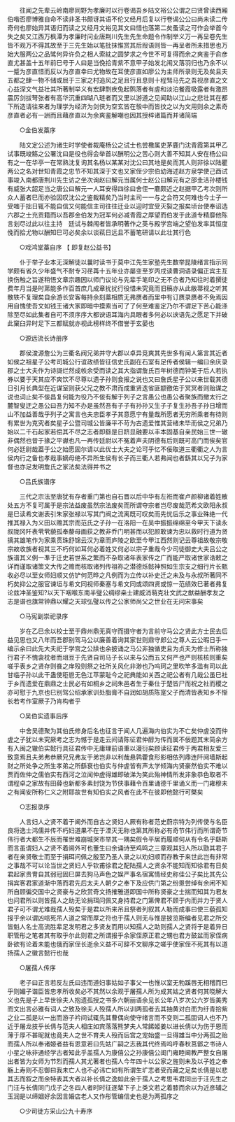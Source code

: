 <!-- { "loadSidebar": true } -->
　　往闻之先辈云岭南廖同野为孝廉时以行卷谒吾乡陆文裕公公谓之曰贤曾读西厢伯喈否廖博雅自命不读非圣书颇讶其语不伦又经月后复以行卷谒公公曰尚未读二传奇何也廖始异其语归而读之又经月文裕见其文曰惜也落第二矣蚤读之可作会举首今失之矣又江西万枫潭为孝廉时问业唐荆川先生先生命题令作制举义万一再呈卷先生皆不观万不得其故至于三先生始以笔批抹惟赏其后叚语则皆一再呈者所未措思也万始大服两公之品骘何异许负之相人索紞之圆梦求之今世不可复得而余之爽鉴于俞彦直尤甚盖十五年前巳号于人曰是当俛拾青紫不意甲子始发北闱又落羽归也乃余不以一蹙为彦直惜而反以为彦直幸曰尤物故在耳使彦直如廖公为主师所录则无及矣且夫五都之肆一物不储或屈于三家之村追风之足且行且息则十程驽马先之吾视彦直之文心益深文气益壮其所著制举义有宏肆剽疾兔起鹘落者有虗和淡泊餐霞吸露者有激昂震厉剑拔弩张者有高华沉重四瑚八琏者而又里以游道之见闻助以江山之悲壮其在都下所造请往来者为理学为经济为剑侠为空玄皆在彀中而皆抆之以为文用则余之素奇彦直者必有一詶而且藉彦直以为余爽鉴解嘲也因其授梓诸篇而并诸简端 

　　○金伯发藁序 

　　陆文定公述为诸生时学使者裁庵杨公之试士也尝檄属吏茅鹿门沈青霞第其甲乙试事既竣觞之公署沈曰是役也得会举首以酬明公之苦心则大善不知其人安在杨公曰有之一在华亭一在常熟沈复询其名杨以某某对沈公曰其地是矣而其人则非徐以陆瞿两公之名对世知青霞之忠节不知其深于文也又家侄少宗伯幼海述赵方泉学使己酉试事竣入南都唐荆川先生访之坐次询赵曰解元当属何士赵公曰解元有之邵圭洁孙楼钱有威张大韶足当之唐公曰解元一人耳安得四徐曰舍侄一麔颇近之赵据甲乙考次则所众人蓄者巳而亦验因叹沈公之鉴裁精矣乃当时主司一一与之合符又何难也今士子一受嗤于拙日辄不能自信又何能信主司往往迁业以迎时宜受灭裂之报矣顷台使奉诏选六郡之士充贡籍而以吾郡金伯发为冠军何必减青霞之厚望而伯发于此道专精靡他陈言刬尽过此以往主持　廷试与棘闱者皆承明著作之英与殿学宫端之望伯发率其恒度俛而拾尤物以酬知巳可必矣余以谈萟日远且不蓄笔研请以此壮其行色 

　　○戏鸿堂藁自序 【 即复赵公益书】 

　　仆于举子业本无深解徒以曩时读书于莫中江先生家塾先生数举昆陵绪言指示同学颇有省久少年盛气不耐专习荏苒十五年业亦屡变至岁丙戌读曹洞语录偏正宾主互换伤触之旨遂稍悟文章宗趣因以师门议论与先辈手笔印之无不合者乃知往时着撰徒费年月当是时苐能多作百首庶几成章扰扰行役惜未究竟而旧稿亦从此敝菷视之听其散轶不复理矣自余游长安客每持余刻藁相质无弗赝者而里中有订赝录赝者不免焉因用自愧使吾文如钱王诸大家即暗中摸索当可了了何至难鉴定乃尔不谓足下苦心能涤除至尽如此集者自可不须序序大都谀语耳海内具眼者多何必以谀语先之愿足下并破此窠臼异时足下三都赋就亦视此榜样终不借誉于玄晏也 

　　○源远流长诗册序 

　　郡侯浚源詹公为三衢名阀兄弟并守大郡以卓异竞爽其先世多有闻人第言其近者如侯之祖星子公考司城公行谊政绩皆征信史氏副在石室有足传者侯辑一编曰余庆录郡之士大夫作为诗謌烂然成帙余受而读之其大指谓詹氏百年树德而钟美于后人若执券以要于天其应不爽饮不尽尊以遗子孙则食报之说也又曰詹氏星子公以来世载其德日引月长典型在近谋室则获父兄之教不肃而成重贤迭省匪颛徼佑于冥冥者则贻谋之说也词止矣不佞昌复何能为役乃不佞有解于列子之言愚公也愚公者聚族而撤太行之麓智叟迂之愚公曰吾力知不办是虽然吾有子子有孙孙又生子子复生孙吾子孙日增而山不加益善哉乎列子之寓言也夫忠臣孝子其意愿宁有量哉所愿者无穷所乘者有待则有累世为克究者矣星子公暨司城公皆廉平不苛为古遗爱惟其营绪未毕而侯之兄弟乃始以二千石起家若偿其不尽之志者即繇是日跻显融要以丰本固基自亲民始三世一辙非偶然也昔于掾之平谳也凡一再传廷尉以不冤着声夫阴德有后则既可高门而俟矣官何必廷尉哉葢于公之始愿固尔请以此优士大夫之论可乎忆不佞取道三衢衢之人为言侯内行之备也孝哉事嫡母绝不异所生侯有长子而三衢人若弗闻也者繇其以兄子为家督也亦足发明詹氏之家法矣法得并书之 

　　○吕氏族谱序 

　　三代之宗法至唐犹有存者重门第也自石晋以后中华有左袵而崔卢颜柳诸着姓散处五方不复可属于是宗法益废虽然宗法废矣而所谓夺宗者岂尽废哉范希文欧阳永叔是巳读希文谢表引朱家张禄以写其门阀之流离既可叹矣而先忧后乐之事业殊绝一代推其禄入为义田以赡其宗而范氏之子孙一在洛阳一在吴中振振绵绵至今甲天下读永叔陇冈阡表茕茕藐孤奉嫠母画荻之教非乔门明甚而以犯颜敢谏为忠以救时行道为贤摛其雄笔作为家乘贯珠舒锦云汉为章而庐陵之欧至今甲江西然则记云尊祖故敬宗敬宗故收族者视其三不朽何如耳何必着姓又何必以宗子重哉今少司徒御史大夫吕公之族谱其义例一凖于迁史若世系之繁而不杂取诸年表家传之广而能严取诸世家诰敕之详而谨取诸策文大传之赡而核取诸列传祖祢之潜德烁懿神照如生宗支之细行片长甄收必尽以至女师妇顺又仿铲何范晔之凡例而为立传以补史迁之未及与永叔所著同不朽矣抑公之服官谏垣与希文同视师秦塞与希文同或颂四贤或惊一范绩效巳著者弗复论兹冲圣鉴知?以天下咽喉东南半璧公绸缪桒士建威消萌克壮文武之猷益酬孝友之志是谱也旗常钟鼎以耀之天球弘璧以传之公家师尚父之世业在无问宋事矣 

　　○马宪副崇祀录序 

　　岁在乙巳余以校士至于鼎州鼎无真守而摄守者为言前守马公之贤此方士民去后益见思也又八年而吾郡别驾马公以廉善着询其家世则鼎守郎公之尊人云公暇日手一编示余曰此先大夫祀于学宫之公牍也余披诵之马公非独循吏且为贞夫为修士所称独行君子不愧衾枕者而俎豆于先贤自司马子长以来与公而五又何严也严则核核则重矣嗟乎表乡之贤存则飬之庠殁则祭之社所关风化非渺也乃呜珂之里吹竿多滥有司以此甘临子孙以此干蛊使秬鬯无色江苹蒙耻今之祀典能如关西之祀公者有几哉公虽巳社于乡而遗爱在鼎鼎之士民必有如桐乡之祠朱邑者生于秦仕于楚皆尸而祝之社而稷之亦可慰于九京也巳别驾公绍承家训处脂膏不自润如胡质陈寔父子而清皆表知乡不惭长若考作室厥子乃肯构者乎 

　　○吴伯实遗事后序 

　　中舍吴德聚为其伯氏修身后名也征言于闻人几遍海内伯实为不亡矣仲虗没而仲虗之子犹以未究厥考之志为憾于是走云间请陈征君仲醇为传而属不佞题其末简余方有入闽之辙伯实懿行具征君传中无庸理前语重以漫衍矣顾读征君传于两君相友爱三致意焉且夫弟弗恭厥兄兄弗友于弟岂非以利哉悬鹑藿食形影相依列鼎连阡阋墙斯起财之所处争之所生孝弟之所繇衰也伯实与仲虗皆有声太学倾海内贤豪然伯实不难以贾而佐仲之儒伯实有西河之泣闻仲虗得雄即破涕为笑此殆神情所发非象恭色取者不谓程卓之家故有田薛也新都多素封饶为节侠事藉令百里诵德千里诵义而一门雍穆未之有闻安所称仁义之附耶故世有知伯实之风者在此不在彼即他懿行可槩矣 

　　○志报录序 

　　人言妇人之贤不着于阃外而自古之贤妇人厥有称者范史蔚宗特为列传使与名臣良将逸士鸿儒并传不朽妇道果不在于湮灭无称也第其所称必有奇节伟行而所谓奇节伟行者大都生不辰而罹世难崩城哭市举其一隅矣假令平居而履顺何从有令名乎繇斯而言虽谓妇人之贤不着阃外可也董生曰余诵诗至鸡鸣之三章观其妇人所以勖其君子者在亲贤敬士而至于捐珥问佩之殷至乃圣人录之以劝妇顺而存教于来世此岂有非常之事哉不可以论当世之贤妇人乎钦甫徐君之配陆孺人之贤余不能知而知徐君有日矣君起家贵冑自其弱冠固巳屏去狗马声色之娱严事名宿寓情经史称佳公子矣比其先公捐宾客君家道渐中落而君先后太夫人朝夕之奉下及应供门第之纷慁尝绰有余闲不知所自顾徧交国中之贤豪与之欣赏奇文扬搉雅道即国中所称贤豪之士揣而知其为君友也问君所以则皆孺人之助无论捐珥问佩又身持君之门第俾君不顾于内而并力于贤人君子可不谓尤难哉孺人殁矣于是君以所来吊且祭者列叙其人勒而成事曰使三藐孤知报乎余以谓凶唁死吊人道之常而厚之符也于孺人则无与惟是披览斯编者见君之所交皆魁人名士高流胜辈足发明君之多贤友而用以知孺人之助则孺人之贤将于是着异日职管彤之笔者其有取乎尔此则君之所谓报乎余家侄原正君之甥也君方鼓盆而家侄病卧欲有论着未能也俄而家侄长逝余义益不可辞不文聊序之嗟乎使家侄不死其有以道扬孺人之徽言懿行也哉 

　　○屠孺人传序 

　　老子曰正言若反左氏曰违而道妇事姑如子事父一也惟以室无勃蹊唇无相稽而巳乎则媚子谐臣皆忠孝所收矣必不其然以余观于屠孺人所为成其姑之贤者何其晓解大义也先是子上早世徐夫人抱遗孤授之书多六朝丽语余见长公年八岁次公六岁皆美秀而文出言必雅有词人之致及徐夫人殁孺人所以训两孤者去其抽黄对白而为纡青拾紫之业二孤是以一出而游子衿间试辄先其曹偶向使守绪言而不变则二孤固词人也不乃近于屠龙技乎长倩与范夫人相庄如宾落落熊梦夫人常餙姬姜以进长倩以为伤于恩而薄于厚不甚昵就也竟夫人之世不育夫人殁而后宫之宠始盛一旦得雄当中分两孤之贻而孺人所以奉诸姬者益有恩意若曰先姑广嗣之志我其代终焉呜呼春秋莒鄫之书诗人小星之咏非通经学古者知此乎盖孺人为康僖公之孙康僖公闺门雍睦阃教严整女自屠出者皆为女师为节烈而孺人其尤著者也孺人今年四十以公家之旌则未及以子姓之奉觞上寿则不忍御曰我未亡人也不必讳亡如有所谓生圹志者受而藏之足矣长倩是以悲其志而叙之而余特表其大者以补长倩之逸如此余于孺人之考思韦君同出于汪先生之门汪与长倩同门戊子之冬四人者时时征逐辇下子上类文若之着膝而余以为近彦辅之玉润是以缔姻好余因言婚店老人又作彤管编信史也是为两孤序之 

　　○少司徒方采山公九十寿序 

